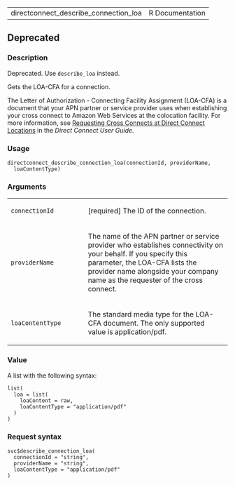 <table style="width: 100%;">
<tbody>
<tr class="odd">
<td>directconnect_describe_connection_loa</td>
<td style="text-align: right;">R Documentation</td>
</tr>
</tbody>
</table>

## Deprecated

### Description

Deprecated. Use `describe_loa` instead.

Gets the LOA-CFA for a connection.

The Letter of Authorization - Connecting Facility Assignment (LOA-CFA)
is a document that your APN partner or service provider uses when
establishing your cross connect to Amazon Web Services at the colocation
facility. For more information, see [Requesting Cross Connects at Direct
Connect
Locations](https://docs.aws.amazon.com/directconnect/latest/UserGuide/Colocation.html)
in the *Direct Connect User Guide*.

### Usage

    directconnect_describe_connection_loa(connectionId, providerName,
      loaContentType)

### Arguments

<table>
<colgroup>
<col style="width: 35%" />
<col style="width: 65%" />
</colgroup>
<tbody>
<tr class="odd">
<td><code
id="directconnect_describe_connection_loa_:_connectionId">connectionId</code></td>
<td><p>[required] The ID of the connection.</p></td>
</tr>
<tr class="even">
<td><code
id="directconnect_describe_connection_loa_:_providerName">providerName</code></td>
<td><p>The name of the APN partner or service provider who establishes
connectivity on your behalf. If you specify this parameter, the LOA-CFA
lists the provider name alongside your company name as the requester of
the cross connect.</p></td>
</tr>
<tr class="odd">
<td><code
id="directconnect_describe_connection_loa_:_loaContentType">loaContentType</code></td>
<td><p>The standard media type for the LOA-CFA document. The only
supported value is application/pdf.</p></td>
</tr>
</tbody>
</table>

### Value

A list with the following syntax:

    list(
      loa = list(
        loaContent = raw,
        loaContentType = "application/pdf"
      )
    )

### Request syntax

    svc$describe_connection_loa(
      connectionId = "string",
      providerName = "string",
      loaContentType = "application/pdf"
    )
